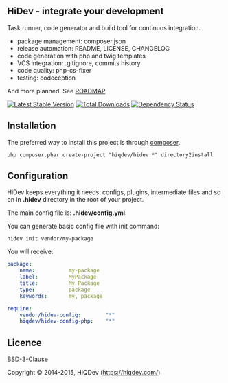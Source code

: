 HiDev - integrate your development
----------------------------------

Task runner, code generator and build tool for continuos integration.
- package management: composer.json
- release automation: README, LICENSE, CHANGELOG
- code generation with php and twig templates
- VCS integration: .gitignore, commits history
- code quality: php-cs-fixer
- testing: codeception

And more planned. See [ROADMAP](https://github.com/hiqdev/hidev/blob/master/ROADMAP.md).


[![Latest Stable Version](https://poser.pugx.org/hiqdev/hidev/v/stable.png)](https://packagist.org/packages/hiqdev/hidev)
[![Total Downloads](https://poser.pugx.org/hiqdev/hidev/downloads.png)](https://packagist.org/packages/hiqdev/hidev)
[![Dependency Status](https://www.versioneye.com/php/hiqdev:hidev/dev-master/badge.svg)](https://www.versioneye.com/php/hiqdev:hidev/dev-master)

## Installation

The preferred way to install this project is through [composer](http://getcomposer.org/download/).

```
php composer.phar create-project "hiqdev/hidev:*" directory2install
```

## Configuration

HiDev keeps everything it needs: configs, plugins, intermediate files and so on
in **.hidev** directory in the root of your project.

The main config file is: **.hidev/config.yml**.

You can generate basic config file with init command:

    hidev init vendor/my-package

You will receive:
```yml
package:
    name:           my-package
    label:          MyPackage
    title:          My Package
    type:           package
    keywords:       my, package

require:
    vendor/hidev-config:        "*"
    hiqdev/hidev-config-php:    "*"
```

## Licence

[BSD-3-Clause](http://choosealicense.com/licenses/bsd-3-clause)

Copyright © 2014-2015, HiQDev (https://hiqdev.com/)

